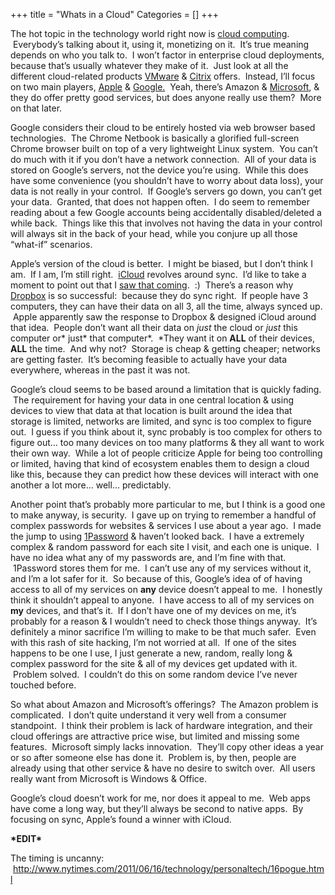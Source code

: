 +++
title = "Whats in a Cloud"
Categories = []
+++

The hot topic in the technology world right now is <a class="zem_slink" title="Cloud computing" href="http://en.wikipedia.org/wiki/Cloud_computing" rel="wikipedia">cloud computing</a>.  Everybody&#8217;s talking about it, using it, monetizing on it.  It&#8217;s true meaning depends on who you talk to.  I won&#8217;t factor in enterprise cloud deployments, because that&#8217;s usually whatever they make of it.  Just look at all the different cloud-related products <a class="zem_slink" title="VMware" href="http://www.vmware.com/" rel="homepage">VMware</a> & <a class="zem_slink" title="Citrix Systems" href="http://www.citrix.com" rel="homepage">Citrix</a> offers.  Instead, I&#8217;ll focus on two main players, <a class="zem_slink" title="Apple" href="http://www.apple.com" rel="homepage">Apple</a> & <a class="zem_slink" title="Google" href="http://google.com" rel="homepage">Google.</a>  Yeah, there&#8217;s Amazon & <a class="zem_slink" title="Microsoft" href="http://www.microsoft.com" rel="homepage">Microsoft</a>, & they do offer pretty good services, but does anyone really use them?  More on that later.

Google considers their cloud to be entirely hosted via web browser based technologies.  The Chrome Netbook is basically a glorified full-screen Chrome browser built on top of a very lightweight Linux system.  You can&#8217;t do much with it if you don&#8217;t have a network connection.  All of your data is stored on Google&#8217;s servers, not the device you&#8217;re using.  While this does have some convenience (you shouldn&#8217;t have to worry about data loss), your data is not really in your control.  If Google&#8217;s servers go down, you can&#8217;t get your data.  Granted, that does not happen often.  I do seem to remember reading about a few Google accounts being accidentally disabled/deleted a while back.  Things like this that involves not having the data in your control will always sit in the back of your head, while you conjure up all those &#8220;what-if&#8221; scenarios.

<!--more-->

Apple&#8217;s version of the cloud is better.  I might be biased, but I don&#8217;t think I am.  If I am, I&#8217;m still right.  <a class="zem_slink" title="Icloud" href="http://icloud.com/" rel="homepage">iCloud</a> revolves around sync.  I&#8217;d like to take a moment to point out that I <a title="Google's Cloud" href="http://churnd.net/2008/09/05/googles-cloud/" target="_blank">saw that coming</a>.  :)  There&#8217;s a reason why <a class="zem_slink" title="Dropbox" href="http://www.dropbox.com" rel="homepage">Dropbox</a> is so successful:  because they do sync right.  If people have 3 computers, they can have their data on all 3, all the time, always synced up.  Apple apparently saw the response to Dropbox & designed iCloud around that idea.  People don&#8217;t want all their data on *just* the cloud or *just* this computer or* just* that computer*.  *They want it on **ALL** of their devices, **ALL** the time.  And why not?  Storage is cheap & getting cheaper; networks are getting faster.  It&#8217;s becoming feasible to actually have your data everywhere, whereas in the past it was not.

Google&#8217;s cloud seems to be based around a limitation that is quickly fading.  The requirement for having your data in one central location & using devices to view that data at that location is built around the idea that storage is limited, networks are limited, and sync is too complex to figure out.  I guess if you think about it, sync probably is too complex for others to figure out&#8230; too many devices on too many platforms & they all want to work their own way.  While a lot of people criticize Apple for being too controlling or limited, having that kind of ecosystem enables them to design a cloud like this, because they can predict how these devices will interact with one another a lot more&#8230; well&#8230; predictably.

Another point that&#8217;s probably more particular to me, but I think is a good one to make anyway, is security.  I gave up on trying to remember a handful of complex passwords for websites & services I use about a year ago.  I made the jump to using <a href="http://agilebits.com/products/1Password" target="_blank">1Password</a> & haven&#8217;t looked back.  I have a extremely complex & random password for each site I visit, and each one is unique.  I have no idea what any of my passwords are, and I&#8217;m fine with that.  1Password stores them for me.  I can&#8217;t use any of my services without it, and I&#8217;m a lot safer for it.  So because of this, Google&#8217;s idea of of having access to all of my services on **any** device doesn&#8217;t appeal to me.  I honestly think it shouldn&#8217;t appeal to anyone.  I have access to all of my services on **my** devices, and that&#8217;s it.  If I don&#8217;t have one of my devices on me, it&#8217;s probably for a reason & I wouldn&#8217;t need to check those things anyway.  It&#8217;s definitely a minor sacrifice I&#8217;m willing to make to be that much safer.  Even with this rash of site hacking, I&#8217;m not worried at all.  If one of the sites happens to be one I use, I just generate a new, random, really long & complex password for the site & all of my devices get updated with it.  Problem solved.  I couldn&#8217;t do this on some random device I&#8217;ve never touched before.

So what about Amazon and Microsoft&#8217;s offerings?  The Amazon problem is complicated.  I don&#8217;t quite understand it very well from a consumer standpoint.  I think their problem is lack of hardware integration, and their cloud offerings are attractive price wise, but limited and missing some features.  Microsoft simply lacks innovation.  They&#8217;ll copy other ideas a year or so after someone else has done it.  Problem is, by then, people are already using that other service & have no desire to switch over.  All users really want from Microsoft is Windows & Office.

Google&#8217;s cloud doesn&#8217;t work for me, nor does it appeal to me.  Web apps have come a long way, but they&#8217;ll always be second to native apps.  By focusing on sync, Apple&#8217;s found a winner with iCloud.

**\*EDIT\***

The timing is uncanny:  <a href="http://www.nytimes.com/2011/06/16/technology/personaltech/16pogue.html" target="_blank">http://www.nytimes.com/2011/06/16/technology/personaltech/16pogue.html</a>
